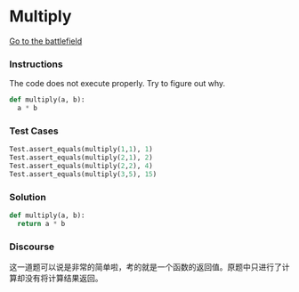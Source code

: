 # Multiply

[Go to the battlefield](https://www.codewars.com/kata/multiply/train/python)

### Instructions

The code does not execute properly. Try to figure out why.

```python
def multiply(a, b):
  a * b
```

### Test Cases

```python
Test.assert_equals(multiply(1,1), 1)
Test.assert_equals(multiply(2,1), 2)
Test.assert_equals(multiply(2,2), 4)
Test.assert_equals(multiply(3,5), 15)
```

### Solution

```python
def multiply(a, b):
  return a * b
```

### Discourse

这一道题可以说是非常的简单啦，考的就是一个函数的返回值。原题中只进行了计算却没有将计算结果返回。
